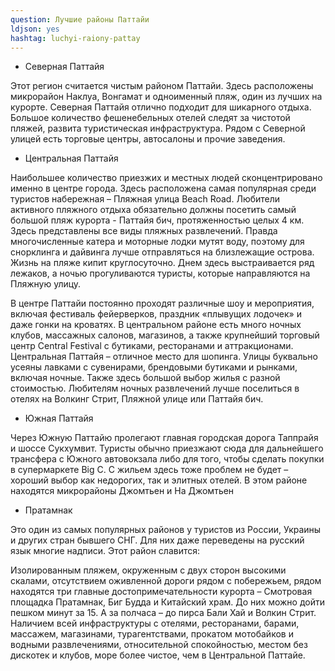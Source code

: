 ```yaml
---
question: Лучшие районы Паттайи
ldjson: yes
hashtag: luchyi-raiony-pattay
---
```


* Северная Паттайя

Этот регион считается чистым районом Паттайи. Здесь расположены микрорайон Наклуа, Вонгамат и одноименный пляж, один из лучших на курорте. Северная Паттайя отлично подходит для шикарного отдыха. Большое количество фешенебельных отелей следят за чистотой пляжей, развита туристическая инфраструктура. Рядом с Северной улицей есть торговые центры, автосалоны и прочие заведения.

* Центральная Паттайя

Наибольшее количество приезжих и местных людей сконцентрировано именно в центре города. Здесь расположена самая популярная среди туристов набережная – Пляжная улица Beach Road. Любители активного пляжного отдыха обязательно должны посетить самый большой пляж курорта - Паттайя бич, протяженностью целых 4 км. Здесь представлены все виды пляжных развлечений. Правда многочисленные катера и моторные лодки мутят воду, поэтому для снорклинга и дайвинга лучше отправляться на близлежащие острова. Жизнь на пляже кипит круглосуточно. Днем здесь выстраивается ряд лежаков, а ночью прогуливаются туристы, которые направляются на Пляжную улицу.

В центре Паттайи постоянно проходят различные шоу и мероприятия, включая фестиваль фейерверков, праздник «плывущих лодочек» и даже гонки на кроватях. В центральном районе есть много ночных клубов, массажных салонов, магазинов, а также крупнейший торговый центр Central Festival с бутиками, ресторанами и аттракционами. Центральная Паттайя – отличное место для шопинга. Улицы буквально усеяны лавками с сувенирами, брендовыми бутиками и рынками, включая ночные. Также здесь большой выбор жилья с разной стоимостью. Любителям ночных развлечений лучше поселиться в отелях на Волкинг Стрит, Пляжной улице или Паттайя бич.

* Южная Паттайя

Через Южную Паттайю пролегают главная городская дорога Таппрайя и шоссе Сукхумвит. Туристы обычно приезжают сюда для дальнейшего трансфера с Южного автовокзала либо для того, чтобы сделать покупки в супермаркете Big C. С жильем здесь тоже проблем не будет – хороший выбор как недорогих, так и элитных отелей. В этом районе находятся микрорайоны Джомтьен и На Джомтьен

* Пратамнак 

Это один из самых популярных районов у туристов из России, Украины и других стран бывшего СНГ. Для них даже переведены на русский язык многие надписи. Этот район славится:

Изолированным пляжем, окруженным с двух сторон высокими скалами, отсутствием оживленной дороги рядом с побережьем, рядом находятся три главные достопримечательности курорта – Смотровая площадка Пратамнак, Биг Будда и Китайский храм. До них можно дойти пешком минут за 15. А за полчаса – до пирса Бали Хай и Волкин Стрит.
Наличием всей инфраструктуры с отелями, ресторанами, барами, массажем, магазинами, турагентствами, прокатом мотобайков и водными развлечениями,
относительной спокойностью, местом без дискотек и клубов, море более чистое, чем в Центральной Паттайе.

